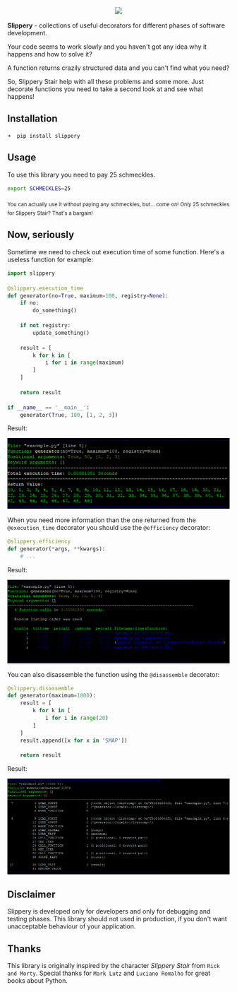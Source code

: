 <a href="https://github.com/lk-geimfari/slippery/">
    <p align="center">
      <img src="https://raw.githubusercontent.com/lk-geimfari/slippery/master/media/logo.png">
    </p>
</a>


**Slippery** - collections of useful decorators for different phases of 
software development. 

Your code seems to work slowly and you haven't got any idea why it happens 
and how to solve it? 

A function returns crazily structured data and you can't find what you need? 

So, Slippery Stair help with all these problems and some more. 
Just decorate functions you need to take a second look at and see what happens!

## Installation

```
➜  pip install slippery
```

## Usage

To use this library you need to pay 25 schmeckles.

```bash
export SCHMECKLES=25
```

<sub>You can actually use it without paying any schmeckles, but... come on! 
Only 25 schmeckles for Slippery Stair? That's a bargain!


## Now, seriously

Sometime we need to check out execution time of some function. 
Here's a useless function for example:

```python
import slippery

@slippery.execution_time
def generator(no=True, maximum=100, registry=None):
    if no:
        do_something()

    if not registry:
        update_something()

    result = [
        k for k in [
            i for i in range(maximum)
        ]
    ]

    return result
    
if __name__ == '__main__':
    generator(True, 100, [1, 2, 3])
```
Result:

![](media/exe_time_dec_screen.png)


When you need more information than the one returned from the `@execution_time` decorator you should use the `@efficiency` decorator:

```python
@slippery.efficiency
def generator(*args, **kwargs):
    # ...

```

Result:

![](media/efficiency_screen.png)


You can also disassemble the function using the `@disassemble` decorator:

```python
@slippery.disassemble
def generator(maximum=1000):
    result = [
        k for k in [
            i for i in range(20)
        ]
    ]
    result.append([x for x in 'SMAP'])

    return result	
```
Result:

![](media/dis_screen.png)


## Disclaimer
Slippery is developed only for developers and only for debugging and testing phases. This library should not used in production, if you don't want unacceptable behaviour of your application.

## Thanks

This library is originally inspired by the character *Slippery Stair* from `Rick and Morty`. Special thanks for `Mark Lutz` and `Luciano Romalho` for great books about Python.
